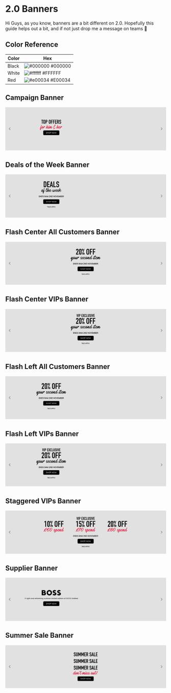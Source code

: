 # 2.0 Banners

Hi Guys, as you know, banners are a bit different on 2.0. Hopefully this guide helps out a bit, and if not just drop me a message on teams 🙂

## Color Reference

| Color | Hex                                                              |
| ----- | ---------------------------------------------------------------- |
| Black | ![#000000](https://via.placeholder.com/10/000000?text=+) #000000 |
| White | ![#ffffff](https://via.placeholder.com/10/FFFFFF?text=+) #FFFFFF |
| Red   | ![#e00034](https://via.placeholder.com/10/E00034?text=+) #E00034 |

## Campaign Banner

![App Screenshot](/images/Campaign.png)

## Deals of the Week Banner

![App Screenshot](/images/DealsOfTheWeek.png)

## Flash Center All Customers Banner

![App Screenshot](/images/FlashCenter.png)

## Flash Center VIPs Banner

![App Screenshot](/images/VIPFlashCenter.png)

## Flash Left All Customers Banner

![App Screenshot](/images/FlashLeft.png)

## Flash Left VIPs Banner

![App Screenshot](/images/VIPFlashLeft.png)

## Staggered VIPs Banner

![App Screenshot](/images/Staggered.png)

## Supplier Banner

![App Screenshot](/images/Supplier.png)

## Summer Sale Banner

![App Screenshot](/images/SummerSale.png)
